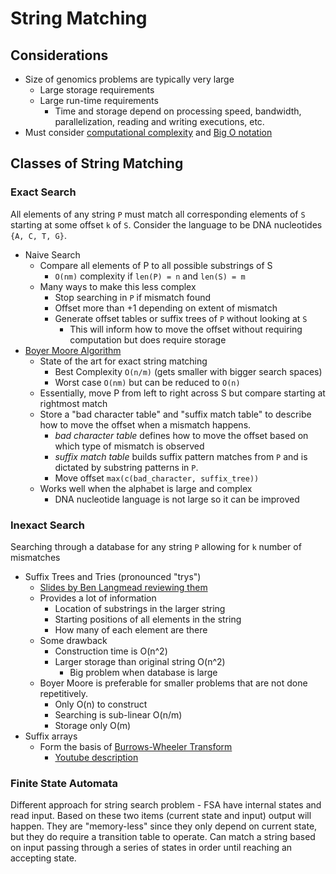 # String Matching

## Considerations

- Size of genomics problems are typically very large
  - Large storage requirements
  - Large run-time requirements
    - Time and storage depend on processing speed, bandwidth, parallelization,
    reading and writing executions, etc.
 - Must consider [computational complexity](https://en.wikipedia.org/wiki/Computational_complexity_theory)
 and [Big O notation](https://justin.abrah.ms/computer-science/big-o-notation-explained.html)

## Classes of String Matching

### Exact Search

All elements of any string `P` must match all corresponding elements of `S`
starting at some offset `k` of `S`. Consider the language to be DNA nucleotides
`{A, C, T, G}`.

- Naive Search
  - Compare all elements of P to all possible substrings of S
    - `O(nm)` complexity if `len(P) = n` and `len(S) = m`
  - Many ways to make this less complex
    - Stop searching in `P` if mismatch found
    - Offset more than +1 depending on extent of mismatch
    - Generate offset tables or suffix trees of `P` without looking at `S`
      - This will inform how to move the offset without requiring computation
      but does require storage
- [Boyer Moore Algorithm](http://www-igm.univ-mlv.fr/~lecroq/string/node14.html)
  - State of the art for exact string matching
    - Best Complexity `O(n/m)` (gets smaller with bigger search spaces)
    - Worst case `O(nm)` but can be reduced to `O(n)`
  - Essentially, move P from left to right across S but compare starting at
  rightmost match
  - Store a "bad character table" and "suffix match table" to describe how to
  move the offset when a mismatch happens.
    - *bad character table* defines how to move the offset based on which type
    of mismatch is observed
    - *suffix match table* builds suffix pattern matches from `P` and is
    dictated by substring patterns in `P`.
    - Move offset `max(c(bad_character, suffix_tree))`
  - Works well when the alphabet is large and complex
    - DNA nucleotide language is not large so it can be improved

### Inexact Search

Searching through a database for any string `P` allowing for `k` number of
mismatches

- Suffix Trees and Tries (pronounced "trys")
  - [Slides by Ben Langmead reviewing them](http://www.cs.jhu.edu/~langmea/resources/lecture_notes/tries_and_suffix_tries.pdf)
  - Provides a lot of information
    - Location of substrings in the larger string
    - Starting positions of all elements in the string
    - How many of each element are there
  - Some drawback
    - Construction time is O(n^2)
    - Larger storage than original string O(n^2)
      - Big problem when database is large
  - Boyer Moore is preferable for smaller problems that are not done
  repetitively.
    - Only O(n) to construct
    - Searching is sub-linear O(n/m)
    - Storage only O(m)
- Suffix arrays
  - Form the basis of [Burrows-Wheeler Transform](https://en.wikipedia.org/wiki/Burrows%E2%80%93Wheeler_transform)
    - [Youtube description](https://www.youtube.com/watch?v=4n7NPk5lwbI)

### Finite State Automata

Different approach for string search problem - FSA have internal states and
read input. Based on these two items (current state and input) output will
happen. They are "memory-less" since they only depend on current state, but
they do require a transition table to operate. Can match a string based on
input passing through a series of states in order until reaching an accepting
state.
